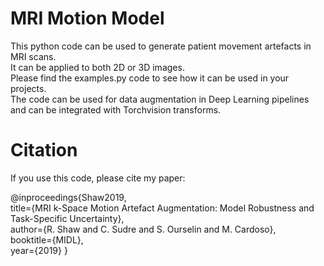 # MRI Motion Model

This python code can be used to generate patient movement artefacts in MRI scans.\
It can be applied to both 2D or 3D images.\
Please find the examples.py code to see how it can be used in your projects.\
The code can be used for data augmentation in Deep Learning pipelines and can be integrated with Torchvision transforms.

# Citation

If you use this code, please cite my paper:

@inproceedings{Shaw2019,\
  title={MRI k-Space Motion Artefact Augmentation: Model Robustness and Task-Specific Uncertainty},\
  author={R. Shaw and C. Sudre and S. Ourselin and M. Cardoso},\
  booktitle={MIDL},\
  year={2019}
}
